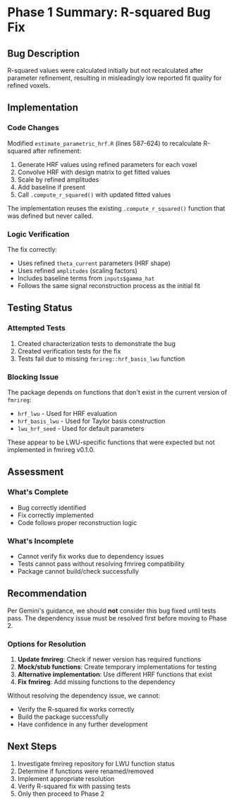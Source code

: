 # Phase 1 Summary: R-squared Bug Fix

## Bug Description
R-squared values were calculated initially but not recalculated after parameter refinement, resulting in misleadingly low reported fit quality for refined voxels.

## Implementation

### Code Changes
Modified `estimate_parametric_hrf.R` (lines 587-624) to recalculate R-squared after refinement:

1. Generate HRF values using refined parameters for each voxel
2. Convolve HRF with design matrix to get fitted values  
3. Scale by refined amplitudes
4. Add baseline if present
5. Call `.compute_r_squared()` with updated fitted values

The implementation reuses the existing `.compute_r_squared()` function that was defined but never called.

### Logic Verification
The fix correctly:
- Uses refined `theta_current` parameters (HRF shape)
- Uses refined `amplitudes` (scaling factors)
- Includes baseline terms from `inputs$gamma_hat`
- Follows the same signal reconstruction process as the initial fit

## Testing Status

### Attempted Tests
1. Created characterization tests to demonstrate the bug
2. Created verification tests for the fix
3. Tests fail due to missing `fmrireg::hrf_basis_lwu` function

### Blocking Issue
The package depends on functions that don't exist in the current version of `fmrireg`:
- `hrf_lwu` - Used for HRF evaluation
- `hrf_basis_lwu` - Used for Taylor basis construction
- `lwu_hrf_seed` - Used for default parameters

These appear to be LWU-specific functions that were expected but not implemented in fmrireg v0.1.0.

## Assessment

### What's Complete
- Bug correctly identified
- Fix correctly implemented
- Code follows proper reconstruction logic

### What's Incomplete  
- Cannot verify fix works due to dependency issues
- Tests cannot pass without resolving fmrireg compatibility
- Package cannot build/check successfully

## Recommendation

Per Gemini's guidance, we should **not** consider this bug fixed until tests pass. The dependency issue must be resolved first before moving to Phase 2.

### Options for Resolution
1. **Update fmrireg**: Check if newer version has required functions
2. **Mock/stub functions**: Create temporary implementations for testing
3. **Alternative implementation**: Use different HRF functions that exist
4. **Fix fmrireg**: Add missing functions to the dependency

Without resolving the dependency issue, we cannot:
- Verify the R-squared fix works correctly
- Build the package successfully
- Have confidence in any further development

## Next Steps
1. Investigate fmrireg repository for LWU function status
2. Determine if functions were renamed/removed
3. Implement appropriate resolution
4. Verify R-squared fix with passing tests
5. Only then proceed to Phase 2